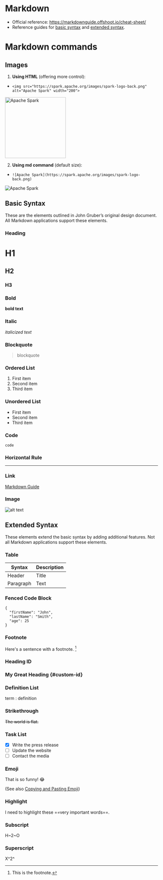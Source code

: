 # Markdown

- Official reference: https://markdownguide.offshoot.io/cheat-sheet/
- Reference guides for [basic syntax](https://www.markdownguide.org/basic-syntax/) and [extended syntax](https://www.markdownguide.org/extended-syntax/).


# Markdown commands

## Images

1. **Using HTML** (offering more control):
- `<img src="https://spark.apache.org/images/spark-logo-back.png" alt="Apache Spark" width="200">`

<img src="https://spark.apache.org/images/spark-logo-back.png" alt="Apache Spark" width="200">

2. **Using md command** (default size):
- `![Apache Spark](https://spark.apache.org/images/spark-logo-back.png)`

![Apache Spark](https://spark.apache.org/images/spark-logo-back.png)



## Basic Syntax

These are the elements outlined in John Gruber’s original design document. All Markdown applications support these elements.

### Heading

# H1
## H2
### H3

### Bold

**bold text**

### Italic

*italicized text*

### Blockquote

> blockquote

### Ordered List

1. First item
2. Second item
3. Third item

### Unordered List

- First item
- Second item
- Third item

### Code

`code`

### Horizontal Rule

---

### Link

[Markdown Guide](https://www.markdownguide.org)

### Image

![alt text](https://www.markdownguide.org/assets/images/tux.png)

## Extended Syntax

These elements extend the basic syntax by adding additional features. Not all Markdown applications support these elements.

### Table

| Syntax | Description |
| ----------- | ----------- |
| Header | Title |
| Paragraph | Text |

### Fenced Code Block

```
{
  "firstName": "John",
  "lastName": "Smith",
  "age": 25
}
```

### Footnote

Here's a sentence with a footnote. [^1]

[^1]: This is the footnote.

### Heading ID

### My Great Heading {#custom-id}

### Definition List

term
: definition

### Strikethrough

~~The world is flat.~~

### Task List

- [x] Write the press release
- [ ] Update the website
- [ ] Contact the media

### Emoji

That is so funny! :joy:

(See also [Copying and Pasting Emoji](https://www.markdownguide.org/extended-syntax/#copying-and-pasting-emoji))

### Highlight

I need to highlight these ==very important words==.

### Subscript

H~2~O

### Superscript

X^2^